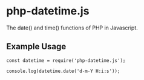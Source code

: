 # php-datetime.js
The date() and time() functions of PHP in Javascript.


## Example Usage
```
const datetime = require('php-datetime.js');

console.log(datetime.date('d-m-Y H:i:s'));
```